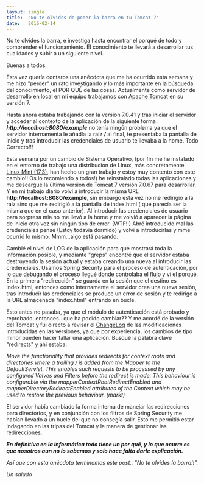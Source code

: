 ```yaml
---
layout: single 
title:  "No te olvides de poner la barra en tu Tomcat 7"
date:   2016-02-14
---
```

<p class="intro"><span class="dropcap">N</span>o te olvides la barra, e investiga hasta encontrar el porqué de todo y comprender el funcionamiento. El conocimiento te llevará a desarrollar tus cualidades y subir a un siguiente nivel. </p>

Buenas a todos,

Esta vez quería contaros una anécdota que me ha ocurrido esta semana y me hizo "perder" un rato investigando y lo más importante en la búsqueda del conocimiento, el POR QUÉ de las cosas. Actualmente como servidor de desarrollo en local en mi equipo trabajamos con <a href="http://tomcat.apache.org/">Apache Tomcat</a> en su versión 7.

Hasta ahora estaba trabajando con la version 7.0.41 y tras iniciar el servidor y acceder al contexto de la aplicación de la siguiente forma :
<i><strong>http://localhost:8080/example</strong></i> no tenía ningún problema ya que el servidor internamenta le añadía la raíz <strong>/</strong> al final, te presentaba la pantalla de inicio y tras introducir las credenciales de usuario te llevaba a la home. Todo Correcto!!!

Esta semana por un cambio de Sistema Operativo, (por fin me he instalado en el entorno de trabajo una distribucion de Linux, más concretamente <a href='http://www.linuxmint.com/'>Linux Mint (17.3)</a>, han hecho un gran trabajo y estoy muy contento con este cambio!! Os lo recomiendo a todos!) he reinstalado todas las aplicaciones y me descargué la última version de Tomcat 7 versión 7.0.67 para desarrollar. Y en mi trabajo diario volví a introducir la misma URL <strong>http://localhost:8080/example</strong>, sin embargo está vez no me redirigió a la raiz sino que me redirigió a la pantalla de index.html ( que parecía ser la misma que en el caso anterior). Al introducir las credenciales de usuario para sorpresa mia no me llevó a la home y me volvió a aparecer la página de inicio otra vez sin ningún tipo de error. (WTF!!) Abré introducido mal las credenciales pensé (Estoy todavía dormido) y volví a introducirlas y mme ocurrió lo mismo. Mmm...algo está pasando.

Cambié el nivel de LOG de la aplicación para que mostrará toda la información posible, y mediante "greps" encontré que el servidor estaba destruyendo la sesión actual y estaba creando una nueva al introducir las credenciales. Usamos Spring Security para el proceso de autenticación, por lo que debugando el proceso llegué donde controlaba el flujo y ví el porqué. En la primera "redirección" se guarda en la sesión que el destino es index.html, entonces como internamente el servidor crea una nueva sesión, tras introducir las credenciales se produce un error de sesión y te redirige a la URL almacenada "index.html" entrando en bucle.

Esto antes no pasaba, ya que el módulo de autenticación está probado y reprobado..entonces.. que ha podido cambiar?? Y me acordé de la versión del Tomcat y fui directo a revisar el <a href="https://tomcat.apache.org/tomcat-7.0-doc/changelog.html">ChangeLog</a> de las modificaciones introducidas en las versiones, ya que por experiencia, los cambios de tipo minor pueden hacer fallar una aplicación. Busqué la palabra clave "redirects" y ahi estaba:

<i>Move the functionality that provides redirects for context roots and directories where a trailing / is added from the Mapper to the DefaultServlet. This enables such requests to be processed by any configured Valves and Filters before the redirect is made. This behaviour is configurable via the mapperContextRootRedirectEnabled and mapperDirectoryRedirectEnabled attributes of the Context which may be used to restore the previous behaviour. (markt)</i>

El servidor había cambiado la forma interna de manejar las redirecciones para directorios, y en conjunción con los filtros de Spring Security me habían llevado a un bucle del que no consegía salir. Esto me permitió estar indagando en las tripas del Tomcat y la manera de gestionar las redirecciones. 

<i><strong>En definitiva en la informática todo tiene un por qué, y lo que ocurre es que nosotros aun no lo sabemos y solo hace falta darle explicación.</strong><i>

Así que con esta anécdota terminamos este post.. "No te olvides la barra!!". 

Un saludo